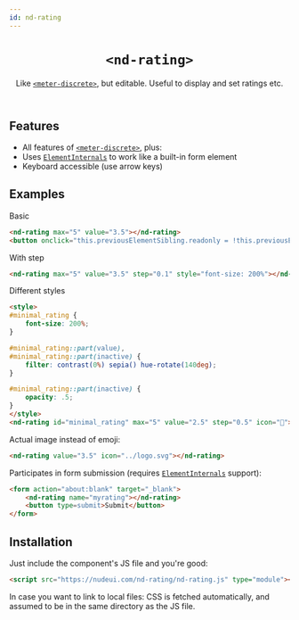 ```yaml
---
id: nd-rating
---
```


<header>

# `<nd-rating>`

Like [`<meter-discrete>`](../meter-discrete/), but editable. Useful to display and set ratings etc.

</header>

<main>

## Features

- All features of [`<meter-discrete>`](../meter-discrete/), plus:
- Uses [`ElementInternals`](https://developer.mozilla.org/en-US/docs/Web/API/ElementInternals) to work like a built-in form element
- Keyboard accessible (use arrow keys)

## Examples

Basic

```html
<nd-rating max="5" value="3.5"></nd-rating>
<button onclick="this.previousElementSibling.readonly = !this.previousElementSibling.readonly">Toggle readonly</button>
```

With step

```html
<nd-rating max="5" value="3.5" step="0.1" style="font-size: 200%"></nd-rating>
```

Different styles


```html
<style>
#minimal_rating {
	font-size: 200%;
}

#minimal_rating::part(value),
#minimal_rating::part(inactive) {
	filter: contrast(0%) sepia() hue-rotate(140deg);
}

#minimal_rating::part(inactive) {
	opacity: .5;
}
</style>
<nd-rating id="minimal_rating" max="5" value="2.5" step="0.5" icon="💜"></nd-rating>
```

Actual image instead of emoji:


```html
<nd-rating value="3.5" icon="../logo.svg"></nd-rating>
```

Participates in form submission (requires [`ElementInternals`](https://developer.mozilla.org/en-US/docs/Web/API/ElementInternals) support):

```html
<form action="about:blank" target="_blank">
	<nd-rating name="myrating"></nd-rating>
	<button type=submit>Submit</button>
</form>
```

## Installation

Just include the component's JS file and you're good:

```html
<script src="https://nudeui.com/nd-rating/nd-rating.js" type="module"></script>
```

In case you want to link to local files: CSS is fetched automatically, and assumed to be in the same directory as the JS file.

</main>